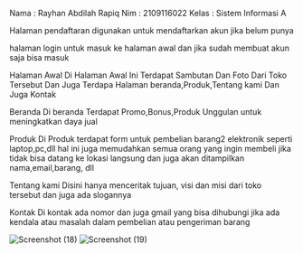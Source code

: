 Nama : Rayhan Abdilah Rapiq
Nim : 2109116022
Kelas : Sistem Informasi A

Halaman pendaftaran
digunakan untuk mendaftarkan akun jika belum punya

halaman login
untuk masuk ke halaman awal dan jika sudah membuat akun saja bisa masuk

Halaman Awal
Di Halaman Awal Ini Terdapat Sambutan Dan Foto Dari Toko Tersebut Dan Juga Terdapa Halaman beranda,Produk,Tentang kami Dan Juga Kontak

Beranda
Di beranda
Terdapat Promo,Bonus,Produk Unggulan untuk meningkatkan daya jual

Produk
Di Produk terdapat form untuk pembelian barang2 elektronik seperti laptop,pc,dll hal ini juga memudahkan semua orang yang ingin membeli jika tidak bisa datang ke lokasi langsung dan juga akan ditampilkan nama,email,barang, dll

Tentang kami
Disini hanya menceritak tujuan, visi dan misi dari toko tersebut dan juga ada slogannya

Kontak
Di kontak ada nomor dan juga gmail yang bisa dihubungi jika ada kendala atau masalah dalam pembelian atau pengeriman barang 

![Screenshot (18)](https://user-images.githubusercontent.com/120112695/227743771-91e122fd-b6a3-423e-9fc2-873f7910cbd4.png)
![Screenshot (19)](https://user-images.githubusercontent.com/120112695/227743773-28af6735-6218-42b7-90f3-acd0f9b11e33.png)
